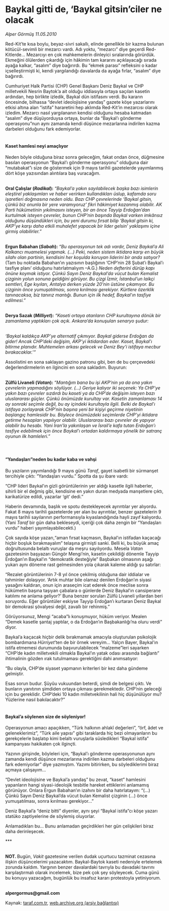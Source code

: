 # Baykal gitti de, ‘Baykal gitsin’ciler ne olacak

*Alper Görmüş  11.05.2010*

<div class="yazi"><p>Red-Kit’te kısa boylu, beyaz-sivri sakallı, elinde genellikle bir kazma bulunan kötücül-sevimli bir mezarcı vardı. Adı yoktu, “mezarcı” diye geçerdi Red-Kitlerde... Mezarcıyı en çok mahkemelerin dinleyici sıralarında görürdük. Ekmeğini ölülerden çıkardığı için hâkimin tam kararını açıklayacağı sırada ayağa kalkar, “asalım” diye bağırırdı. Bu “ekmek parası” refleksini o kadar içselleştirmişti ki, kendi yargılandığı davalarda da ayağa fırlar, “asalım” diye bağırırdı.</p>
<p>Cumhuriyet Halk Partisi (CHP) Genel Başkanı Deniz Baykal ve CHP milletvekili Nesrin Baytok’a ait olduğu iddiasıyla ortaya saçılan kasetin ardından, hep birlikte izledik, Baykal dün istifasını verdi. Bu kararın öncesinde, bilhassa “devlet ideolojisine yandaş” gazete köşe yazarlarını etkisi altına alan “istifa” hararetini hep aklımda Red-Kit’in mezarcısı olarak izledim. Mezarcı nasıl yargılananın kendisi olduğunu hesaba katmadan “asalım” diye düşüyorduysa ortaya, bunlar da “Baykal’ı gönderme operasyonu”nun aynı zamanda kendi düşünce mezarlarına indirilen kazma darbeleri olduğunu fark edemiyorlar. </p>
<h4><br/>Kaset hamlesi neyi amaçlıyor</h4>
<p>Neden böyle olduğuna biraz sonra geleceğim, fakat ondan önce, düğmesine basılan operasyonun “Baykal’ı gönderme operasyonu” olduğuna dair “mutabakat”ı size de göstermek için 9 mayıs tarihli gazetelerde yayımlanmış dört köşe yazısından alıntılara baş vuracağım.</p>
<p><b><br/>Oral Çalışlar (<i>Radikal</i>): </b><i>“Baykal’a yakın sayılabilecek başka bazı isimlerin eleştirel yaklaşımları ve haber verirken kullandıkları üslup, kafamda soru işaretleri doğmasına neden oldu. Bazı CHP çevrelerinde ‘Baykal gitsin, çünkü biz onunla bir yere varamıyoruz’ fikri hâkimiyet kazanmış olabilir. AK Parti hükümetinin yıkılmasını isteyen, bir an önce Tayyip Erdoğan’dan kurtulmak isteyen çevreler, bunun CHP’nin başında Baykal varken imkânsız olduğunu düşündükleri için, bu yeni durumu fırsat bilip ‘Baykal gitsin ki, AKP’ye karşı daha etkili muhalefet yapacak bir lider gelsin’ yaklaşımı içine girmiş olabilirler.”</i></p>
<p><b><br/>Ergun Babahan (<i>Sabah</i>):</b> <i>“Bu operasyonun tek adı vardır, Deniz Baykal’a Ali Kalkancı muamelesi yapmak. (...) Peki, neden sistem iktidara karşı en büyük silahı olan partinin, kendisini her koşulda koruyan liderini bir anda satıyor? </i>(Tam bu noktada Babahan’ın yazısının başlığının ‘CHP’nin 28 Şubat’ı Baykal’ı tasfiye planı’ olduğunu hatırlatmalıyım –A.G.)<i> Neden defterini dürüp kapı önüne koymak istiyor. Çünkü Sayın Deniz Baykal’da vücut bulan Kemalist çizginin yolun sonuna geldiğini görüyor. Bu çizgi İzmir, İstanbul’un laikçi semtleri, Ege kıyıları, Antalya derken yüzde 20’nin üstüne çıkamıyor. Bu çizginin önce yumuşatılması, sonra kırılması gerekiyor. Kürtlere özerklik tanınacaksa, biz tanırız mantığı. Bunun için ilk hedef, Baykal’ın tasfiye edilmesi.”</i></p>
<p><b><br/>Derya Sazak (<i>Milliyet</i>):</b> <i>“Kaseti ortaya atanların CHP kurultayına dönük bir zamanlama yaptıkları çok açık. Ankara’da konuşulan senaryo şudur:</i></p>
<p><i><br/>‘Baykal kaldıkça AKP’ye alternatif çıkmıyor. Baykal giderse Erdoğan da gider! Ancak CHP’deki değişim, AKP’yi iktidardan eder. Kaset, Baykal’ı bitirme planıdır. Muhtemelen arkası gelecek ve Deniz Bey’i istifaya mecbur bırakacaklar.’”</i></p>
<p>Assolistini en sona saklayan gazino patronu gibi, ben de bu çerçevedeki değerlendirmelerin en ilgincini en sona sakladım. Buyurun:</p>
<p><b><br/>Zülfü Livaneli (<i>Vatan</i>): </b><i>“Mantığım bana bu işi AKP’nin ya da ona yakın çevrelerin yapmadığını söylüyor. (...) Geriye kalıyor iki seçenek: Ya CHP’ye yakın bazı çevreler sızdırdı bu kaseti ya da CHP’de değişim isteyen bazı uluslararası güçler. Çünkü önümüzde kurultay var. Kasetin zamanlaması 14 ay sonraki seçimle değil, bu ay içindeki kurultayla ilgili. Belki de Baykal’ı istifaya zorlayarak CHP’nin başına yeni bir kişiyi geçirme niyetinin başlangıç hamlesidir bu. Böylece önümüzdeki seçimlerde CHP’yi iktidara getirme hesapları yapılıyor olabilir. Uluslararası bazı çevreler de yapıyor olabilir bu hesabı. Yani İran’la yakınlaşan ve İsrail’e kafa tutan Erdoğan’ı tasfiye edebilmek için önce Baykal’ı ortadan kaldırmaya yönelik bir satranç oyunun ilk hamleleri.”</i></p>
<h4> </h4>
<h4>“Yandaşları”neden bu kadar kaba ve vahşi</h4>
<p>Bu yazıların yayımlandığı 9 mayıs günü <i>Taraf</i>, gayet isabetli bir sürmanşet tercihiyle çıktı: “Yandaşları vurdu.” Spotta da şu ibare vardı:</p>
<p>“CHP lideri Baykal’ın gizli görüntülerinin yer aldığı kasetle ilgili haberler, sihirli bir el değmiş gibi, kendisine en yakın duran medyada manşetlere çıktı, karikatürize edildi, yazarlar ‘git’ dedi.”</p>
<p>Haberin devamında, başlık ve spotu destekleyecek ayrıntılar yer alıyordu. Fakat 8 mayıs tarihli gazetelerde yer alan bu ayrıntılar, benzer gazetelerin 9 mayıs tarihli sayılarının performansıyla kıyaslandığında hayli zayıf kalıyordu. (Yani <i>Taraf</i> bir gün daha bekleseydi, içeriği çok daha zengin bir “Yandaşları vurdu” haberi yayımlayabilecekti.)</p>
<p>Çok sayıda köşe yazarı,“aman fırsat kaçmasın, Baykal’ın istifadan kaçacağı hiçbir boşluk bırakmayalım” telaşına girmişti sanki. Belli ki, bu büyük amaç doğrultusunda belaltı vuruşlar da meşru sayılıyordu. Mesela <i>Vatan</i> gazetesinin başyazarı Güngör Mengi’nin, kasetin çekildiği dönemle Tayyip Erdoğan’ın Baykal’ın “demokratik desteğiyle” Başbakan olmasının aşağı yukarı aynı döneme rast gelmesinden yola çıkarak kaleme aldığı şu satırlar:</p>
<p>“Rezalet görüntülerinin 7-8 yıl önce çekilmiş olduğuna dair iddialar ve tahminler dolaşıyor. ‘Artık muhtar bile olamaz denilen Erdoğan’ın siyasi yasağını kaldıran, onun için araseçim icat ederek önce meclise sonra hükümetin başına taşıyan çabalara o günlerde Deniz Baykal’ın cansiperane katılımı ne anlama geliyor?’ Buna benzer soruları Zülfü Livaneli yıllardan beri soruyordu. Eğer görüntüler eskiyse Tayyip Erdoğan’ı kurtaran Deniz Baykal bir demokrasi şövalyesi değil, zavallı bir rehinmiş.”</p>
<p>Görüyorsunuz, Mengi “acaba”lı konuşmuyor, hüküm veriyor. Mealen “Demek kasetle şantaj yaptılar, o da Erdoğan’ın Başbakanlığı’na oluru verdi” diyor. </p>
<p>Baykal’a kaçacak hiçbir delik bırakmamak amacıyla oluşturulan psikolojik bombardımana <i>Hürriyet</i>’ten de bir örnek vereyim... Yalçın Bayer, Baykal’ın istifa etmemesi durumunda başvurulabilecek “malzeme”leri sayarken “CHP’de kadın milletvekili olmakla Baykal’ın yatak odası arasında bağlantı” ihtimalinin gözden ırak tutulmaması gerektiğini dahi anımsatıyor:</p>
<p>“Bu olayla, CHP’de siyaset yapmanın kriterleri bir kez daha gündeme gelmiştir.</p>
<p>Esas sorun budur. Şüyûu vukuundan beterdi, şimdi de belgesi çıktı. Ve bunların yanıtının şimdiden ortaya çıkması gerekmektedir. CHP’nin geleceği için bu gereklidir. CHP’deki 10 kadın milletvekilinin hali hiç düşünülüyor mu? Yüzlerine nasıl bakılacaktır?”</p>
<h4><br/>Baykal’a söylenen size de söyleniyor!</h4>
<p>Operasyonun amacı apaçıkken, “Türk halkının ahlakî değerleri”, “örf, âdet ve geleneklerimiz”, “Türk aile yapısı” gibi taraklarda hiç bezi olmayanların bu gerekçelerle başlatıp kimi belaltı vuruşlarla süsledikleri “Baykal istifa” kampanyası hakikaten çok ilginçti. </p>
<p>Yazının girişinde, böyleleri için, “Baykal’ı gönderme operasyonunun aynı zamanda kendi düşünce mezarlarına indirilen kazma darbeleri olduğunu fark edemiyorlar” diye yazmıştım. Yazımı bitirirken, bu söylediklerimi biraz açmaya çalışayım...</p>
<p>“Devlet ideolojisine ve Baykal’a yandaş” bu zevat, “kaset” hamlesini yapanların hangi siyasi-ideolojik tesbitle hareket ettiklerini anlamamış görünüyor. Onlara Ergun Babahan’ın izahını bir daha hatırlatayım: “(...) Çünkü Sayın Deniz Baykal’da vücut bulan Kemalist çizginin (...) önce yumuşatılması, sonra kırılması gerekiyor...” </p>
<p>Deniz Baykal’a “deniz bitti” diyenler, aynı şeyi “Baykal istifa”cı köşe yazarı statüko zaptiyelerine de söylemiş oluyorlar. </p>
<p>Anlamadıkları bu... Bunu anlamadan geçirdikleri her gün çelişkileri biraz daha derinleşecek.</p>
<p>***</p>
<p><b><br/>NOT. </b>Bugün, <i>Vakit</i> gazetesine verilen dudak uçurtucu tazminat cezasına ilişkin düşüncelerimi yazacaktım. Baykal-Baytok kaseti nedeniyle ertelemek zorunda kaldım. Yargının benzer davalardaki tavrıyla bu davadaki tavrını karşılaştırmalı olarak incelemek, bize pek çok şey söyleyecek. Cuma günü bu konuyu yazacağım, bugünlük bu insafsız kararı protestoyla yetiniyorum.</p>
<p><b><br/>alpergormus@gmail.com</b></p></div>

Kaynak: [taraf.com.tr](http://www.taraf.com.tr:80/alper-gormus/makale-baykal-gitti-de-baykal-gitsin-ciler-ne-olacak.htm), [web.archive.org (arşiv bağlantısı)](http://web.archive.org/web/20100513075727/http://www.taraf.com.tr:80/alper-gormus/makale-baykal-gitti-de-baykal-gitsin-ciler-ne-olacak.htm)
